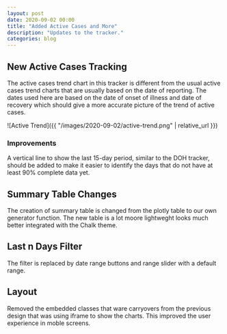 ```yaml
---
layout: post 
date: 2020-09-02 00:00
title: "Added Active Cases and More"
description: "Updates to the tracker."
categories: blog
---
```


## New Active Cases Tracking
The active cases trend chart in this tracker is different from the usual active
cases trend charts that are usually based on the date of reporting. The dates
used here are based on the date of onset of illness and date of recovery which
should give a more accurate picture of the trend of active cases.

![Active Trend]({{ "/images/2020-09-02/active-trend.png" | relative_url }})

### Improvements
A vertical line to show the last 15-day period, similar to the DOH tracker,
should be added to make it easier to identify the days that do not have at least
90% complete data yet. 

## Summary Table Changes
The creation of summary table is changed from the plotly table to our own
generator function. The new table is a lot moore lightweght looks much better
integrated with the Chalk theme.

## Last n Days Filter
The filter is replaced by date range buttons and range slider with a default
range.

## Layout
Removed the embedded classes that ware carryovers from the previous design
that was using iframe to show the charts. This improved the user experience
in moble screens.
